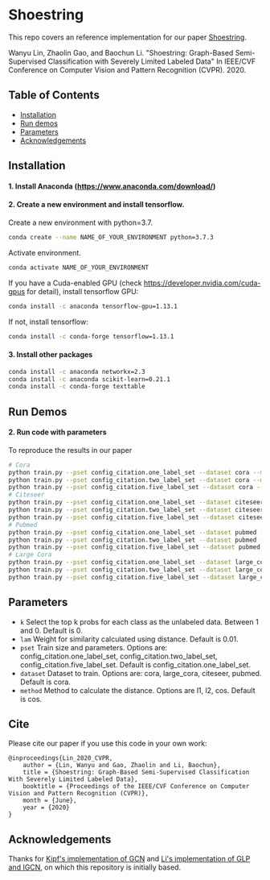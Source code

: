 ﻿# Shoestring

This repo covers an reference implementation for our paper [Shoestring](https://openaccess.thecvf.com/content_CVPR_2020/papers/Lin_Shoestring_Graph-Based_Semi-Supervised_Classification_With_Severely_Limited_Labeled_Data_CVPR_2020_paper.pdf). 

Wanyu Lin, Zhaolin Gao, and Baochun Li. "Shoestring: Graph-Based Semi-Supervised Classification with Severely Limited Labeled Data" In IEEE/CVF Conference on Computer Vision and Pattern Recognition (CVPR). 2020.

## Table of Contents 

* [Installation](#installation)
* [Run demos](#run-demos)
* [Parameters](#parameters)
* [Acknowledgements](#acknowledgements)

## Installation

#### 1. Install Anaconda (<https://www.anaconda.com/download/>)

#### 2. Create a new environment and install tensorflow.

Create a new environment with python=3.7. 
```bash
conda create --name NAME_OF_YOUR_ENVIRONMENT python=3.7.3
```

Activate environment.
```bash
conda activate NAME_OF_YOUR_ENVIRONMENT
```

If you have a Cuda-enabled GPU (check <https://developer.nvidia.com/cuda-gpus> for detail), install tensorflow GPU:
```bash
conda install -c anaconda tensorflow-gpu=1.13.1
```
If not, install tensorflow:
```bash
conda install -c conda-forge tensorflow=1.13.1
```

#### 3. Install other packages

```bash
conda install -c anaconda networkx=2.3
conda install -c anaconda scikit-learn=0.21.1
conda install -c conda-forge texttable
```

## Run Demos

#### 2. Run code with parameters
To reproduce the results in our paper

```bash
# Cora
python train.py --pset config_citation.one_label_set --dataset cora --method l1 l2 cos
python train.py --pset config_citation.two_label_set --dataset cora --method l1 l2 cos
python train.py --pset config_citation.five_label_set --dataset cora --method l1 l2 cos
# Citeseer
python train.py --pset config_citation.one_label_set --dataset citeseer --method l1 l2 cos
python train.py --pset config_citation.two_label_set --dataset citeseer --method l1 l2 cos
python train.py --pset config_citation.five_label_set --dataset citeseer --method l1 l2 cos
# Pubmed
python train.py --pset config_citation.one_label_set --dataset pubmed --method l1 l2 cos
python train.py --pset config_citation.two_label_set --dataset pubmed --method l1 l2 cos
python train.py --pset config_citation.five_label_set --dataset pubmed --method l1 l2 cos
# Large Cora
python train.py --pset config_citation.one_label_set --dataset large_cora --method l1 l2 cos
python train.py --pset config_citation.two_label_set --dataset large_cora --method l1 l2 cos
python train.py --pset config_citation.five_label_set --dataset large_cora --method l1 l2 cos
```

## Parameters

- `k` Select the top k probs for each class as the unlabeled data. Between 1 and 0. Default is 0.
- `lam` Weight for similarity calculated using distance. Default is 0.01.
- `pset` Train size and parameters. Options are: config_citation.one_label_set, config_citation.two_label_set, config_citation.five_label_set. Default is config_citation.one_label_set.
- `dataset` Dataset to train. Options are: cora, large_cora, citeseer, pubmed. Default is cora.
- `method` Method to calculate the distance. Options are l1, l2, cos. Default is cos.

## Cite
Please cite our paper if you use this code in your own work:
```
@inproceedings{Lin_2020_CVPR,
	author = {Lin, Wanyu and Gao, Zhaolin and Li, Baochun},
	title = {Shoestring: Graph-Based Semi-Supervised Classification With Severely Limited Labeled Data},
	booktitle = {Proceedings of the IEEE/CVF Conference on Computer Vision and Pattern Recognition (CVPR)},
	month = {June},
	year = {2020}
}
```
## Acknowledgements
Thanks for [Kipf's implementation of GCN](https://github.com/tkipf/gcn/) and [Li's implementation of GLP and IGCN](https://github.com/liqimai/Efficient-SSL), on which this repository is initially based.
